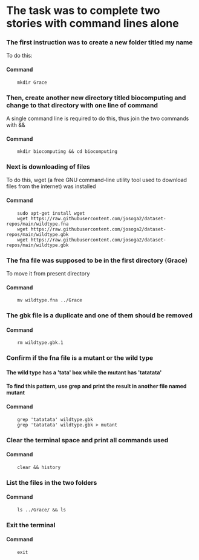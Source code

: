 # The task was to complete two stories with command lines alone

### The first instruction was to create a new folder titled my name
To do this:

#### Command

        mkdir Grace

### Then, create another new directory titled biocomputing and change to that directory with one line of command
A single command line is required to do this, thus join the two commands with &&

#### Command
        mkdir biocomputing && cd biocomputing

### Next is downloading of files
To do this, wget (a free GNU command-line utility tool used to download files from the internet) was installed 

#### Command
        sudo apt-get install wget
        wget https://raw.githubusercontent.com/josoga2/dataset-repos/main/wildtype.fna
        wget https://raw.githubusercontent.com/josoga2/dataset-repos/main/wildtype.gbk
        wget https://raw.githubusercontent.com/josoga2/dataset-repos/main/wildtype.gbk

### The fna file was supposed to be in the first directory (Grace)
To move it from present directory

#### Command
        mv wildtype.fna ../Grace

### The gbk file is a duplicate and one of them should be removed

#### Command
        rm wildtype.gbk.1

### Confirm if the fna file is a mutant or the wild type
#### The wild type has a 'tata' box while the mutant has 'tatatata'
#### To find this pattern, use grep and print the result in another file named mutant

#### Command
        grep 'tatatata' wildtype.gbk
        grep 'tatatata' wildtype.gbk > mutant

### Clear the terminal space and print all commands used

#### Command
        clear && history

### List the files in the two folders

#### Command 
        ls ../Grace/ && ls

### Exit the terminal
#### Command
        exit


